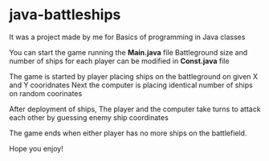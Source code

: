# java-battleships
It was a project made by me for Basics of programming in Java classes

You can start the game running the **Main.java** file
Battleground size and number of ships for each player can be modified in **Const.java** file 

The game is started by player placing ships on the battleground on given X and Y cooridnates
Next the computer is placing identical number of ships on random coorinates

After deployment of ships,
The player and the computer take turns to attack each other by guessing enemy ship coordinates

The game ends when either player has no more ships on the battlefield.
 
Hope you enjoy!
